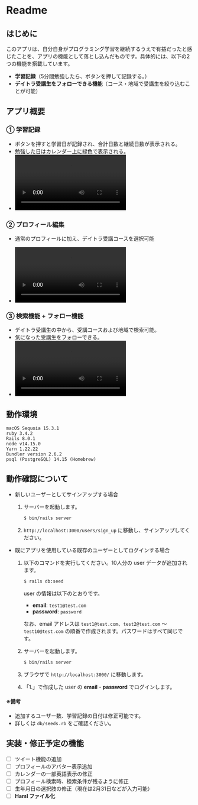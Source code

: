 # Readme

## はじめに
このアプリは、自分自身がプログラミング学習を継続するうえで有益だったと感じたことを、アプリの機能として落とし込んだものです。具体的には、以下の2つの機能を搭載しています。

- **学習記録**（5分間勉強したら、ボタンを押して記録する。）
- **デイトラ受講生をフォローできる機能**（コース・地域で受講生を絞り込むことが可能）

## アプリ概要

### ① 学習記録
- ボタンを押すと学習日が記録され、合計日数と継続日数が表示される。
- 勉強した日はカレンダー上に緑色で表示される。
- <video src="https://github.com/user-attachments/assets/82d637c0-4c79-46d1-89fe-a6846a214024" controls></video>

### ② プロフィール編集
- 通常のプロフィールに加え、デイトラ受講コースを選択可能

- <video src="https://github.com/user-attachments/assets/f9d6eaa0-0d80-47d6-b981-e31de248a6fa" controls></video>

### ③ 検索機能 + フォロー機能
- デイトラ受講生の中から、受講コースおよび地域で検索可能。
- 気になった受講生をフォローできる。
- <video src="https://github.com/user-attachments/assets/401ab215-f8aa-4435-82a2-6160fadf012b" controls></video>

## 動作環境

```
macOS Sequoia 15.3.1
ruby 3.4.2
Rails 8.0.1
node v14.15.0
Yarn 1.22.22
Bundler version 2.6.2
psql (PostgreSQL) 14.15 (Homebrew)
```

## 動作確認について

- 新しいユーザーとしてサインアップする場合  

  1. サーバーを起動します。  

      ```sh
      $ bin/rails server
      ```

  2. `http://localhost:3000/users/sign_up` に移動し、サインアップしてください。

- 既にアプリを使用している既存のユーザーとしてログインする場合  

  1. 以下のコマンドを実行してください。10人分の user データが追加されます。

      ```sh
      $ rails db:seed
      ```

      user の情報は以下のとおりです。  
      - **email**: `test1@test.com`  
      - **password**: `password`  

      なお、email アドレスは `test1@test.com`、`test2@test.com` 〜 `test10@test.com` の順番で作成されます。パスワードはすべて同じです。

  2. サーバーを起動します。  

      ```sh
      $ bin/rails server
      ```

  3. ブラウザで `http://localhost:3000/` に移動します。

  4. 「1.」で作成した user の **email**・**password** でログインします。

#### ※備考
- 追加するユーザー数、学習記録の日付は修正可能です。
- 詳しくは `db/seeds.rb` をご確認ください。

## 実装・修正予定の機能

- [ ] ツイート機能の追加
- [ ] プロフィールのアバター表示追加
- [ ] カレンダーの一部英語表示の修正
- [ ] プロフィール検索時、検索条件が残るように修正
- [ ] 生年月日の選択肢の修正（現在は2月31日などが入力可能）
- [ ] **Haml ファイル化**
